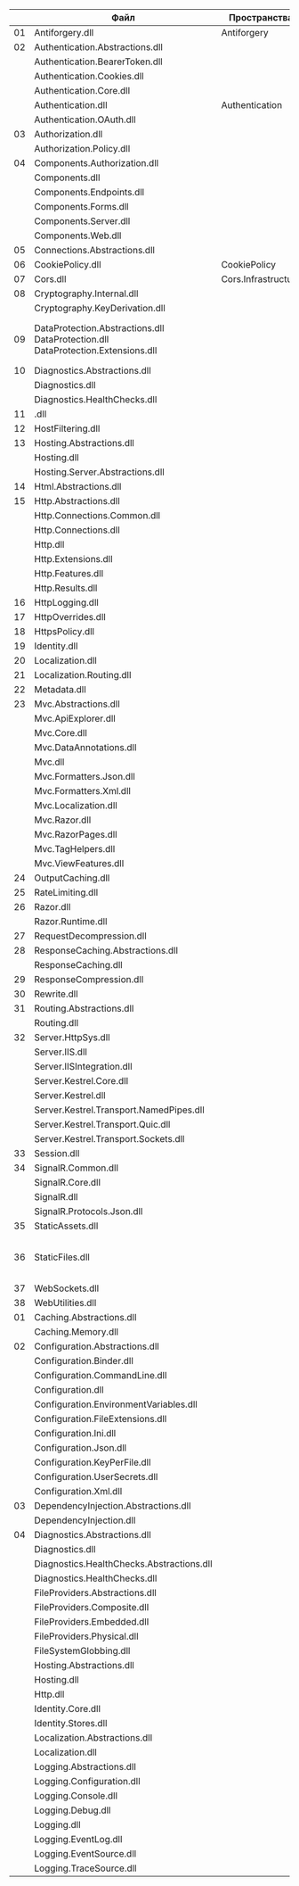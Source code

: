|  | Файл                            | Пространства        | Описание   |
|--|---------------------------------|---------------------|------------|
|01| Antiforgery.dll                 | Antiforgery         | middleware |
|02| Authentication.Abstractions.dll |                     |            |
|  | Authentication.BearerToken.dll  |                     |            |
|  | Authentication.Cookies.dll      |                     |            |
|  | Authentication.Core.dll         |                     |            |
|  | Authentication.dll              | Authentication      | middleware |
|  | Authentication.OAuth.dll        |                     |            |
|03| Authorization.dll               |                     |            |
|  | Authorization.Policy.dll        |                     |            |
|04| Components.Authorization.dll    |                     |            |
|  | Components.dll                  |                     |            |
|  | Components.Endpoints.dll        |                     |            |
|  | Components.Forms.dll            |                     |            |
|  | Components.Server.dll           |                     |            |
|  | Components.Web.dll              |                     |            |
|05| Connections.Abstractions.dll    |                     |            |
|06| CookiePolicy.dll                | CookiePolicy        | middleware: CookiePolicyMiddleware |
|07| Cors.dll                        | Cors.Infrastructure | middleware: CorsMiddleware         |
|08| Cryptography.Internal.dll       |                     |            |
|  | Cryptography.KeyDerivation.dll  |                     |            |
|09| DataProtection.Abstractions.dll <br> DataProtection.dll <br> DataProtection.Extensions.dll|                     | относятся к системе защиты данных, которая обеспечивает шифрование и защиту конфиденциальной информации, такой как токены аутентификации, куки и другие данные |
|10| Diagnostics.Abstractions.dll    |                     |            |
|  | Diagnostics.dll                 |                     |            |
|  | Diagnostics.HealthChecks.dll    |                     |            |
|11| .dll                            |                     |            |
|12| HostFiltering.dll               |                     |            |
|13| Hosting.Abstractions.dll        |                     |            |
|  | Hosting.dll                     |                     |            |
|  | Hosting.Server.Abstractions.dll |                     |            |
|14| Html.Abstractions.dll           |                     |            |
|15| Http.Abstractions.dll           |                     |            |
|  | Http.Connections.Common.dll     |                     |            |
|  | Http.Connections.dll            |                     |            |
|  | Http.dll                        |                     |            |
|  | Http.Extensions.dll             |                     |            |
|  | Http.Features.dll               |                     |            |
|  | Http.Results.dll                |                     | Классы для возврата ответа кленту |
|16| HttpLogging.dll                 |                     |            |
|17| HttpOverrides.dll               |                     |            |
|18| HttpsPolicy.dll                 |                     |            |
|19| Identity.dll                    |                     |            |
|20| Localization.dll                |                     |            |
|21| Localization.Routing.dll        |                     |            |
|22| Metadata.dll                    |                     |            |
|23| Mvc.Abstractions.dll            |                     |            |
|  | Mvc.ApiExplorer.dll             |                     |            |
|  | Mvc.Core.dll                    |                     |            |
|  | Mvc.DataAnnotations.dll         |                     |            |
|  | Mvc.dll                         |                     |            |
|  | Mvc.Formatters.Json.dll         |                     |            |
|  | Mvc.Formatters.Xml.dll          |                     |            |
|  | Mvc.Localization.dll            |                     |            |
|  | Mvc.Razor.dll                   |                     |            |
|  | Mvc.RazorPages.dll              |                     |            |
|  | Mvc.TagHelpers.dll              |                     |            |
|  | Mvc.ViewFeatures.dll            |                     |            |
|24| OutputCaching.dll               |                     |            |
|25| RateLimiting.dll                |                     |            |
|26| Razor.dll                       |                     |            |
|  | Razor.Runtime.dll               |                     |            |
|27| RequestDecompression.dll        |                     |            |
|28| ResponseCaching.Abstractions.dll |                    |            |
|  | ResponseCaching.dll             |                     |            |
|29| ResponseCompression.dll         |                     |            |
|30| Rewrite.dll                     |                     |            |
|31| Routing.Abstractions.dll        |                     |            |
|  | Routing.dll                     |                     |            |
|32| Server.HttpSys.dll              |                     |            |
|  | Server.IIS.dll                  |                     |            |
|  | Server.IISIntegration.dll       |                     |            |
|  | Server.Kestrel.Core.dll         |                     |            |
|  | Server.Kestrel.dll              |                     |            |
|  | Server.Kestrel.Transport.NamedPipes.dll      |                     |       |
|  | Server.Kestrel.Transport.Quic.dll            |                     |            |
|  | Server.Kestrel.Transport.Sockets.dll         |                     |            |
|33| Session.dll                     |                     |            |
|34| SignalR.Common.dll              |                     |            |
|  | SignalR.Core.dll                |                     |            |
|  | SignalR.dll                     |                     |            |
|  | SignalR.Protocols.Json.dll      |                     |            |
|35| StaticAssets.dll                |                     |            |
|36| StaticFiles.dll                 |                     |UseDefaultFiles(DefaultFilesMiddleware)<br/>  UseStaticFiles(StaticFileMiddleware)<br/> UseDirectoryBrowser(DirectoryBrowserMiddleware)<br/>  UseFileServer               |
|37| WebSockets.dll                  |                     |            |
|38| WebUtilities.dll                |                     |            |
|01| Caching.Abstractions.dll        |                     |            |
|  | Caching.Memory.dll              |                     |            |
|02| Configuration.Abstractions.dll  |                     |            |
|  | Configuration.Binder.dll        |                     |            |
|  | Configuration.CommandLine.dll   |                     |            |
|  | Configuration.dll               |                     |            |
|  | Configuration.EnvironmentVariables.dll              |                     |            |
|  | Configuration.FileExtensions.dll               |                     |            |
|  | Configuration.Ini.dll           |                     |            |
|  | Configuration.Json.dll          |                     |            |
|  | Configuration.KeyPerFile.dll    |                     |            |
|  | Configuration.UserSecrets.dll   |                     |            |
|  | Configuration.Xml.dll           |                     |            |
|03| DependencyInjection.Abstractions.dll          |                     |            |
|  | DependencyInjection.dll         |                     |            |
|04| Diagnostics.Abstractions.dll    |                     |            |
|  | Diagnostics.dll                 |                     |            |
|  | Diagnostics.HealthChecks.Abstractions.dll |                     |            |
|  | Diagnostics.HealthChecks.dll    |                     |            |
|  | FileProviders.Abstractions.dll  |                     |            |
|  | FileProviders.Composite.dll     |                     |            |
|  | FileProviders.Embedded.dll      |                     |            |
|  | FileProviders.Physical.dll      |                     |            |
|  | FileSystemGlobbing.dll          |                     |            |
|  | Hosting.Abstractions.dll        |                     |            |
|  | Hosting.dll                     |                     |            |
|  | Http.dll                        |                     |            |
|  | Identity.Core.dll               |                     |            |
|  | Identity.Stores.dll             |                     |            |
|  | Localization.Abstractions.dll   |                     |            |
|  | Localization.dll                |                     |            |
|  | Logging.Abstractions.dll        |                     |            |
|  | Logging.Configuration.dll       |                     |            |
|  | Logging.Console.dll             |                     |            |
|  | Logging.Debug.dll               |                     |            |
|  | Logging.dll                     |                     |            |
|  | Logging.EventLog.dll            |                     |            |
|  | Logging.EventSource.dll         |                     |            |
|  | Logging.TraceSource.dll         |                     |            |
